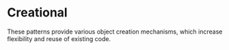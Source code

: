 # Creational

These patterns provide various object creation mechanisms, which increase flexibility and reuse of existing code.
